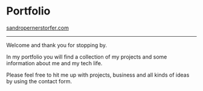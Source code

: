 # Portfolio
[sandropernerstorfer.com](https://sandropernerstorfer.com)

***

Welcome and thank you for stopping by.

In my portfolio you will find a collection of my projects and some information about me and my tech life.

Please feel free to hit me up with projects, business and all kinds of ideas by using the contact form.